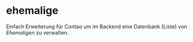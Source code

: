ehemalige
=========

Einfach Erweiterung für Contao um im Backend eine Datenbank (Liste) von *Ehemaligen* zu verwalten.

